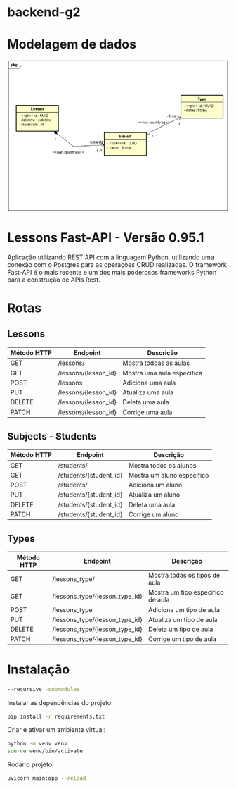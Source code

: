# backend-g2


# Modelagem de dados

 ![Modelagem de dados](ClassDiagram.png)


 

# Lessons Fast-API - Versão 0.95.1


Aplicação utilizando REST API com a linguagem Python, utilizando uma conexão com o Postgres para as operações CRUD realizadas. O framework Fast-API é o mais recente e um dos mais poderosos frameworks Python para a construção de APIs Rest.


# Rotas

## Lessons

| Método HTTP | Endpoint              | Descrição                   |
|-------------|-----------------------|-----------------------------|
| GET         | /lessons/             | Mostra todoas as aulas      |   
| GET         | /lessons/{lesson_id}  | Mostra uma aula específica  |
| POST        | /lessons              | Adiciona uma aula           |
| PUT         | /lessons/{lesson_id}  | Atualiza uma aula           |
| DELETE      | /lessons/{lesson_id}  | Deleta uma aula             |
| PATCH       | /lessons/{lesson_id}  | Corrige uma aula            |


## Subjects - Students

| Método HTTP | Endpoint                | Descrição                   |
|-------------|-------------------------|-----------------------------|
| GET         | /students/              | Mostra todos os alunos      |   
| GET         | /students/{student_id}  | Mostra um aluno específico  |
| POST        | /students/              | Adiciona um aluno           |
| PUT         | /students/{student_id}  | Atualiza um aluno           |
| DELETE      | /students/{student_id}  | Deleta uma aula             |
| PATCH       | /students/{student_id}  | Corrige um aluno            |



## Types

| Método HTTP | Endpoint                     | Descrição                        |
|-------------|------------------------------|----------------------------------|
| GET      | /lessons_type/                  | Mostra todas os tipos de aula    |
| GET      | /lessons_type/{lesson_type_id}  | Mostra um tipo específico de aula|
| POST     | /lessons_type                   | Adiciona um tipo de aula         |
| PUT      | /lessons_type/{lesson_type_id}  | Atualiza um tipo de aula         |
| DELETE   | /lessons_type/{lesson_type_id}  | Deleta um tipo de aula           |
| PATCH    | /lessons_type/{lesson_type_id}  | Corrige um tipo de aula          |


# Instalação

```bash
--recursive -submodules
```


Instalar as dependências do projeto:

```bash
pip install -r requirements.txt
```

Criar e ativar um ambiente virtual:

```bash
python -m venv venv
source venv/bin/activate
```

Rodar o projeto:

```bash
uvicorn main:app --reload
```
